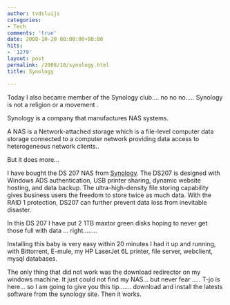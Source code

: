 ```yaml
---
author: tvdsluijs
categories:
- Tech
comments: 'true'
date: 2008-10-20 00:00:00+00:00
hits:
- '1279'
layout: post
permalink: /2008/10/synology.html
title: Synology

---
```

Today I also became member of the Synology club&#8230;. no no no&#8230;.. Synology is not a religion or a movement .

Synology is a company that manufactures NAS systems.

A NAS is a Network-attached storage which is a file-level computer data storage connected to a computer network providing data access to heterogeneous network clients..

But it does more&#8230;

<a name="more"></a>

I have bought the DS 207 NAS from <a title="Synology DS 207" href="http://www.synology.com/" target="_blank">Synology</a>. The DS207 is designed with Windows ADS authentication, USB printer sharing, dynamic website hosting, and data backup. The ultra-high-density file storing capability gives business users the freedom to store twice as much data. With the RAID 1 protection, DS207 can further prevent data loss from inevitable disaster.

In this DS 207 I have put 2 1TB maxtor green disks hoping to never get those full with data &#8230; right&#8230;&#8230;..

Installing this baby is very easy within 20 minutes I had it up and running, with Bittorrent, E-mule, my HP LaserJet 6L printer, file server, webclient, mysql databases.

The only thing that did not work was the download redirector on my windows machine. It just could not find my NAS&#8230; but never fear &#8230;.. T-jo is here&#8230; so I am going to give you this tip&#8230;&#8230;. download and install the latests software from the synology site. Then it works.

&nbsp;